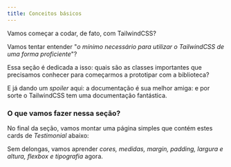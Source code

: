 ```yaml
---
title: Conceitos básicos
---
```


Vamos começar a codar, de fato, com TailwindCSS?

Vamos tentar entender "*o mínimo necessário para utilizar o TailwindCSS de uma forma proficiente*"?

Essa seção é dedicada a isso: quais são as classes importantes que precisamos conhecer para começarmos a prototipar com a biblioteca?

E já dando um *spoiler* aqui: a documentação é sua melhor amiga: e por sorte o TailwindCSS tem uma documentação fantástica.

### O que vamos fazer nessa seção?

No final da seção, vamos montar uma página simples que contém estes cards de *Testimonial* abaixo:

<!-- TODO Adicionar a foto do Testimonial.   -->

Sem delongas, vamos aprender *cores, medidas, margin, padding, largura e altura, flexbox e tipografia* agora.
